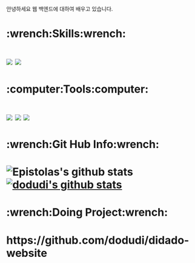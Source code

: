 안녕하세요 웹 백엔드에 대하여 배우고 있습니다.

<h1>:wrench:Skills:wrench:<h1>
  <img src="https://img.shields.io/badge/Java-007396?style=flat-square&logo=Java&logoColor=white"/> <img src="https://img.shields.io/badge/Springboot-007396?style=flat-square&logo=springboot&logoColor=white"/> 
<h1>:computer:Tools:computer:<h1>
<img src="https://img.shields.io/badge/Github-181717?style=flat-square&logo=GitHub&logoColor=white"/> <img src="https://img.shields.io/badge/MySQL-4479A1?style=flat-square&logo=MySQL&logoColor=white"/> <img src="https://img.shields.io/badge/Docker-007396?style=flat-square&logo=docker&logoColor=white"/>
<h1>:wrench:Git Hub Info:wrench:<h1>
  
![Epistolas's github stats](https://github-readme-stats.vercel.app/api?username=dodudi&show_icons=true)[![dodudi's github stats](https://github-readme-stats.vercel.app/api/top-langs/?username=dodudi&show_icons=true&hide_border=true&title_color=004386&icon_color=004386&layout=compact)](https://github.com/dodudi)
  
<h1>:wrench:Doing Project:wrench:<h1>
https://github.com/dodudi/didado-website
